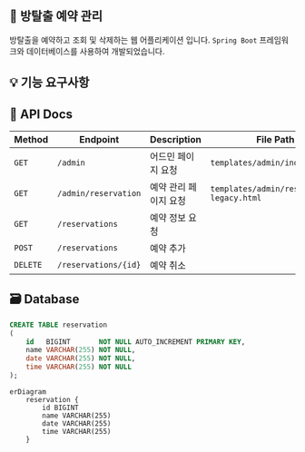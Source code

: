 ## 🏃 방탈출 예약 관리
방탈출을 예약하고 조회 및 삭제하는 웹 어플리케이션 입니다.
`Spring Boot` 프레임워크와 데이터베이스를 사용하여 개발되었습니다.

## 💡 기능 요구사항

## 🎫 API Docs

| Method   | Endpoint             | Description  | File Path                                 |
|----------|----------------------|--------------|-------------------------------------------| 
| `GET`    | `/admin`             | 어드민 페이지 요청   | `templates/admin/index.html`              |
| `GET`    | `/admin/reservation` | 예약 관리 페이지 요청 | `templates/admin/reservation-legacy.html` |
| `GET`    | `/reservations`      | 예약 정보 요청     |                                           |
| `POST`   | `/reservations`      | 예약 추가        |                                           |
| `DELETE` | `/reservations/{id}` | 예약 취소        |                                           |

## 🗃️ Database
```sql
CREATE TABLE reservation
(
    id   BIGINT       NOT NULL AUTO_INCREMENT PRIMARY KEY,
    name VARCHAR(255) NOT NULL,
    date VARCHAR(255) NOT NULL,
    time VARCHAR(255) NOT NULL
);
```
``` mermaid
erDiagram
    reservation {
        id BIGINT
        name VARCHAR(255)
        date VARCHAR(255)
        time VARCHAR(255)
    }
```
